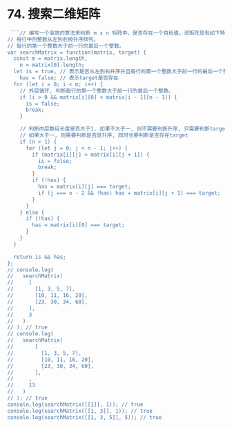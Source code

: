 # 74. 搜索二维矩阵

```js
 ```// 编写一个高效的算法来判断 m x n 矩阵中，是否存在一个目标值。该矩阵具有如下特性：
// 每行中的整数从左到右按升序排列。
// 每行的第一个整数大于前一行的最后一个整数。
var searchMatrix = function(matrix, target) {
  const m = matrix.length,
    n = matrix[0].length;
  let is = true, // 表示是否从左到右升序并且每行的第一个整数大于前一行的最后一个整数。
    has = false; // 表示target是否存在
  for (let i = 0; i < m; i++) {
    // 外层循环, 判断每行的第一个整数大于前一行的最后一个整数。
    if (i > 0 && matrix[i][0] < matrix[i - 1][n - 1]) {
      is = false;
      break;
    }

    // 判断内层数组长度是否大于1, 如果不大于一, 则不需要判断升序, 只需要判断target是否存在即可
    // 如果大于一, 则需要判断是否是升序, 同时也要判断是否存在target
    if (n > 1) {
      for (let j = 0; j < n - 1; j++) {
        if (matrix[i][j] > matrix[i][j + 1]) {
          is = false;
          break;
        }
        if (!has) {
          has = matrix[i][j] === target;
          if (j === n - 2 && !has) has = matrix[i][j + 1] === target;
        }
      }
    } else {
      if (!has) {
        has = matrix[i][0] === target;
      }
    }
  }

  return is && has;
};
// console.log(
//   searchMatrix(
//     [
//       [1, 3, 5, 7],
//       [10, 11, 16, 20],
//       [23, 30, 34, 60],
//     ],
//     3
//   )
// ); // true
// console.log(
//   searchMatrix(
//       [
//         [1, 3, 5, 7],
//         [10, 11, 16, 20],
//         [23, 30, 34, 60],
//       ],
//     ,
//     13
//   )
// ); // true
console.log(searchMatrix([[1]], 1)); // true
console.log(searchMatrix([[1, 3]], 1)); // true
console.log(searchMatrix([[1, 3, 5]], 5)); // true

